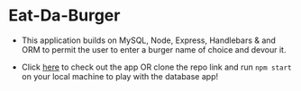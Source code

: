 # Eat-Da-Burger

* This application builds on MySQL, Node, Express, Handlebars & and ORM to permit the user to enter a burger name of choice and devour it.

* Click [here](https://dry-ridge-37880.herokuapp.com/) to check out the app OR clone the repo link and run `npm start` on your local machine to play with the database app!
